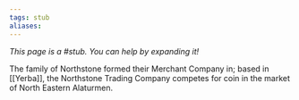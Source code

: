 ```yaml
---
tags: stub
aliases:
---
```


*This page is a #stub. You can help by expanding it!*

The family of Northstone formed their Merchant Company in; based in [[Yerba]], the Northstone Trading Company competes for coin in the market of North Eastern Alaturmen.